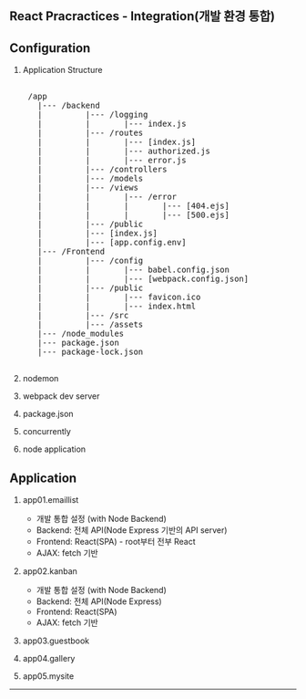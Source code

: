 ## React Pracractices - Integration(개발 환경 통합)

## Configuration
1. Application Structure

    <pre>   
    /app
      |--- /backend
      |         |--- /logging
      |         |       |--- index.js 
      |         |--- /routes
      |         |       |--- [index.js]
      |         |       |--- authorized.js
      |         |       |--- error.js
      |         |--- /controllers
      |         |--- /models                
      |         |--- /views
      |         |       |--- /error
      |         |       |       |--- [404.ejs]
      |         |       |       |--- [500.ejs]
      |         |--- /public
      |         |--- [index.js] 
      |         |--- [app.config.env]                
      |--- /Frontend
      |         |--- /config
      |         |       |--- babel.config.json
      |         |       |--- [webpack.config.json]
      |         |--- /public
      |         |       |--- favicon.ico
      |         |       |--- index.html
      |         |--- /src
      |         |--- /assets
      |--- /node_modules
      |--- package.json
      |--- package-lock.json
    </pre>

2. nodemon
3. webpack dev server
4. package.json
5. concurrently
6. node application

## Application
1. app01.emaillist
    - 개발 통합 설정 (with Node Backend)
    - Backend: 전체 API(Node Express 기반의 API server)
    - Frontend: React(SPA) - root부터 전부 React
    - AJAX: fetch 기반

2. app02.kanban
    - 개발 통합 설정 (with Node Backend)
    - Backend: 전체 API(Node Express)
    - Frontend: React(SPA) 
    - AJAX: fetch 기반

3. app03.guestbook
4. app04.gallery
5. app05.mysite
---  